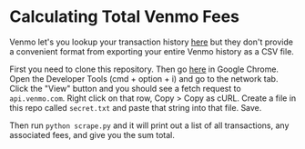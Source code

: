 # Calculating Total Venmo Fees

Venmo let's you lookup your transaction history [here](https://venmo.com/account/settings/balance) but they don't provide a convenient format from exporting your entire Venmo history as a CSV file.

First you need to clone this repository. Then go [here](https://venmo.com/account/settings/balance) in Google Chrome. Open the Developer Tools (cmd + option + i) and go to the network tab. Click the "View" button and you should see a fetch request to `api.venmo.com`. Right click on that row, Copy > Copy as cURL. Create a file in this repo called `secret.txt` and paste that string into that file. Save.

Then run `python scrape.py` and it will print out a list of all transactions, any associated fees, and give you the sum total.
